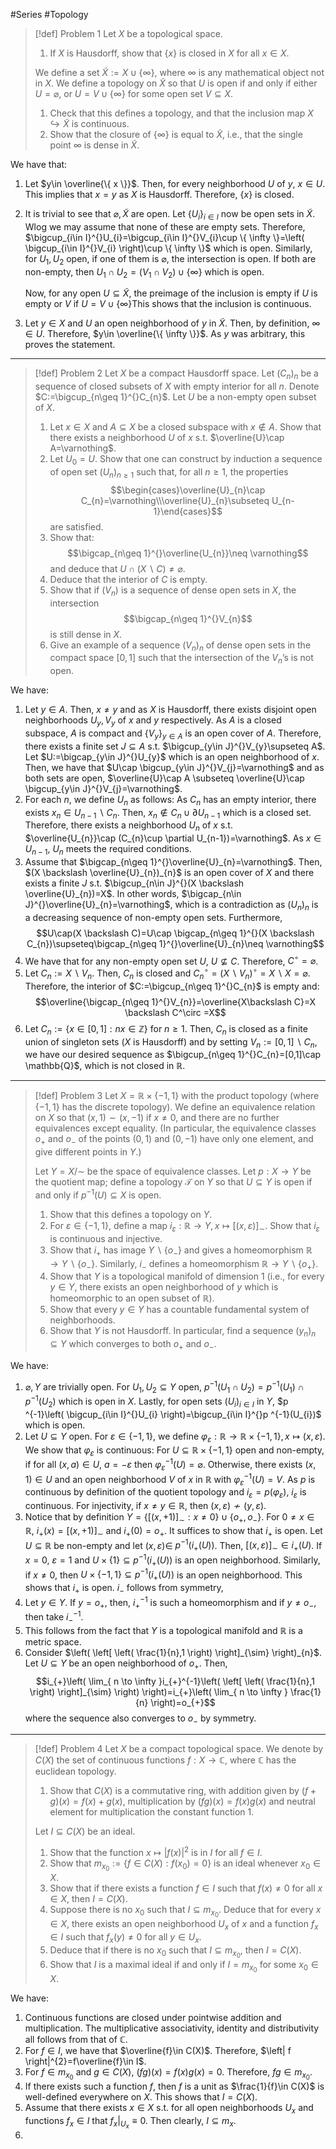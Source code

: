 #Series #Topology 

> [!def] Problem 1
> Let $X$ be a topological space.
> 1. If $X$ is Hausdorff, show that $\{ x \}$ is closed in $X$ for all $x\in X$.
> 
> We define a set $\tilde{X}:=X\cup \{ \infty \}$, where $\infty$ is any mathematical object not in $X$. We define a topology on $\tilde{X}$ so that $U$ is open if and only if either $U=\varnothing$, or $U=V\cup \{ \infty \}$ for some open set $V\subseteq X$.
> 1. Check that this defines a topology, and that the inclusion map $X\hookrightarrow \tilde{X}$ is continuous.
> 2. Show that the closure of $\{ \infty \}$ is equal to $\tilde{X}$, i.e., that the single point $\infty$ is dense in $\tilde{X}$.

We have that: 
1. Let $y\in \overline{\{ x \}}$. Then, for every neighborhood $U$ of $y$, $x\in U$. This implies that $x=y$ as $X$ is Hausdorff. Therefore, $\{ x \}$ is closed.
2. It is trivial to see that $\varnothing,\tilde{X}$ are open. Let $\{ U_{i} \}_{i\in I}$ now be open sets in $\tilde{X}$. Wlog we may assume that none of these are empty sets. Therefore, $\bigcup_{i\in I}^{}U_{i}=\bigcup_{i\in I}^{}V_{i}\cup \{ \infty \}=\left( \bigcup_{i\in I}^{}V_{i} \right)\cup \{ \infty \}$ which is open. Similarly, for $U_{1},U_{2}$ open, if one of them is $\varnothing$, the intersection is open. If both are non-empty, then $U_{1}\cap U_{2}=(V_{1}\cap V_{2})\cup \{ \infty \}$ which is open.
   
   Now, for any open $U\subseteq \tilde{X}$, the preimage of the inclusion is empty if $U$ is empty or $V$ if $U=V\cup \{ \infty \}$This shows that the inclusion is continuous.
3. Let $y\in X$ and $U$ an open neighborhood of $y$ in $\tilde{X}$. Then, by definition, $\infty\in U$. Therefore, $y\in \overline{\{ \infty \}}$. As $y$ was arbitrary, this proves the statement.
---
> [!def] Problem 2
> Let $X$ be a compact Hausdorff space. Let $(C_{n})_{n}$ be a sequence of closed subsets of $X$ with empty interior for all $n$. Denote $C:=\bigcup_{n\geq 1}^{}C_{n}$. Let $U$ be a non-empty open subset of $X$.
> 1. Let $x\in X$ and $A\subseteq X$ be a closed subspace with $x\notin A$. Show that there exists a neighborhood $U$ of $x$ s.t. $\overline{U}\cap A=\varnothing$.
> 1. Let $U_{0}=U$. Show that one can construct by induction a sequence of open set $(U_{n})_{n\geq 1}$ such that, for all $n\geq 1$, the properties $$\begin{cases}\overline{U}_{n}\cap C_{n}=\varnothing\\\overline{U}_{n}\subseteq U_{n-1}\end{cases}$$ are satisfied.
> 2. Show that: $$\bigcap_{n\geq 1}^{}\overline{U_{n}}\neq \varnothing$$and deduce that $U\cap(X \backslash C)\neq\varnothing$.
> 3. Deduce that the interior of $C$ is empty.
> 4. Show that if $(V_{n})$ is a sequence of dense open sets in $X$, the intersection $$\bigcap_{n\geq 1}^{}V_{n}$$ is still dense in $X$.
> 5. Give an example of a sequence $(V_{n})_{n}$ of dense open sets in the compact space $[0,1]$ such that the intersection of the $V_{n}$’s is not open.

We have: 
1. Let $y\in A$. Then, $x\neq y$ and as $X$ is Hausdorff, there exists disjoint open neighborhoods $U_{y},V_{y}$ of $x$ and $y$ respectively. As $A$ is a closed subspace, $A$ is compact and $\{ V_{y} \}_{y\in A}$ is an open cover of $A$. Therefore, there exists a finite set $J\subseteq A$ s.t. $\bigcup_{y\in J}^{}V_{y}\supseteq A$. Let $U:=\bigcap_{y\in J}^{}U_{y}$ which is an open neighborhood of $x$. Then, we have that $U\cap \bigcup_{y\in J}^{}V_{j}=\varnothing$ and as both sets are open, $\overline{U}\cap A \subseteq \overline{U}\cap \bigcup_{y\in J}^{}V_{j}=\varnothing$. 
2. For each $n$, we define $U_{n}$ as follows: As $C_{n}$ has an empty interior, there exists $x_{n}\in U_{n-1} \backslash C_{n}$. Then, $x_{n}\notin C_{n}\cup \partial U_{n-1}$ which is a closed set. Therefore, there exists a neighborhood $U_{n}$ of $x$ s.t. $\overline{U_{n}}\cap (C_{n}\cup \partial U_{n-1})=\varnothing$. As $x\in U_{n-1}$, $U_{n}$ meets the required conditions.
3. Assume that $\bigcap_{n\geq 1}^{}\overline{U}_{n}=\varnothing$. Then, $(X \backslash \overline{U}_{n})_{n}$ is an open cover of $X$ and there exists a finite $J$ s.t. $\bigcup_{n\in J}^{}(X \backslash \overline{U}_{n})=X$. In other words, $\bigcap_{n\in J}^{}\overline{U}_{n}=\varnothing$, which is a contradiction as $(U_{n})_{n}$ is a decreasing sequence of non-empty open sets. Furthermore, $$U\cap(X \backslash C)=U\cap \bigcap_{n\geq 1}^{}(X \backslash C_{n})\supseteq\bigcap_{n\geq 1}^{}\overline{U}_{n}\neq \varnothing$$
4. We have that for any non-empty open set $U$, $U\not\subseteq C$. Therefore, $C^\circ=\varnothing$. 
5. Let $C_{n}:=X \backslash V_{n}$. Then, $C_{n}$ is closed and $C_{n}^\circ=(X \backslash V_{n})^{\circ}=X\backslash X=\varnothing$. Therefore, the interior of $C:=\bigcup_{n\geq 1}^{}C_{n}$ is empty and: $$\overline{\bigcap_{n\geq 1}^{}V_{n}}=\overline{X\backslash C}=X \backslash C^\circ =X$$
6. Let $C_n:=\{ x\in[0,1]:nx\in \mathbb{Z} \}$ for $n\geq 1$. Then, $C_{n}$ is closed as a finite union of singleton sets ($X$ is Hausdorff) and by setting $V_{n}:= [0,1] \backslash C_{n}$, we have our desired sequence as $\bigcup_{n\geq 1}^{}C_{n}=[0,1]\cap \mathbb{Q}$, which is not closed in $\mathbb{R}$. 
---
> [!def] Problem 3
> Let $X=\mathbb{R}\times \{ -1,1 \}$ with the product topology (where $\{ -1,1 \}$ has the discrete topology). We define an equivalence relation on $X$ so that $(x,1)\sim(x,-1)$ if $x\neq 0$, and there are no further equivalences except equality. (In particular, the equivalence classes $o_{+}$ and $o_{-}$ of the points $(0,1)$ and $(0,-1)$ have only one element, and give different points in $Y$.) 
> 
> Let $Y=X / \sim$ be the space of equivalence classes. Let $p:X\to Y$ be the quotient map; define a topology $\mathcal{T}$ on $Y$ so that $U\subseteq Y$ is open if and only if $p ^{-1}(U)\subseteq X$ is open.
> 1. Show that this defines a topology on $Y$. 
> 2. For $\varepsilon\in\{ -1,1 \}$, define a map $i_{\varepsilon}:\mathbb{R}\to Y,x\mapsto[(x,\varepsilon)]_{\sim}$. Show that $i_{\varepsilon}$ is continuous and injective. 
> 3. Show that $i_{+}$ has image $Y \backslash \{ o_{-} \}$ and gives a homeomorphism $\mathbb{R}\to Y \backslash \{ o_{-} \}$. Similarly, $i_{-}$ defines a homeomorphism $\mathbb{R}\to Y \backslash \{ o_{+} \}$. 
> 4. Show that $Y$ is a topological manifold of dimension 1 (i.e., for every $y\in Y$, there exists an open neighborhood of $y$ which is homeomorphic to an open subset of $\mathbb{R}$). 
> 5. Show that every $y\in Y$ has a countable fundamental system of neighborhoods. 
> 6. Show that $Y$ is not Hausdorff. In particular, find a sequence $(y_{n})_{n}\subseteq Y$ which converges to both $o_{+}$ and $o_{-}$.

We have:
1. $\varnothing,Y$ are trivially open. For $U_{1},U_{2}\subseteq Y$ open, $p ^{-1}(U_{1}\cap U_{2})=p ^{-1}(U_{1})\cap p ^{-1}(U_{2})$ which is open in $X$. Lastly, for open sets $(U_{i})_{i\in I}$ in $Y$, $p ^{-1}\left( \bigcup_{i\in I}^{}U_{i} \right)=\bigcup_{i\in I}^{}p ^{-1}(U_{i})$ which is open. 
2. Let $U\subseteq Y$ open. For $\varepsilon\in\{ -1,1 \}$, we define $\varphi_{\varepsilon}:\mathbb{R}\to \mathbb{R}\times \{ -1,1 \},x\mapsto(x,\varepsilon)$. We show that $\varphi_{\varepsilon}$ is continuous: For $U\subseteq \mathbb{R} \times \{ -1,1 \}$ open and non-empty, if for all $(x,a)\in U$, $a=-\varepsilon$ then $\varphi_{\varepsilon}^{-1}(U)=\varnothing$. Otherwise, there exists $(x,1)\in U$ and an open neighborhood $V$ of $x$ in $\mathbb{R}$ with $\varphi_{\varepsilon}^{-1}(U)=V$. As $p$ is continuous by definition of the quotient topology and $i_{\varepsilon}=p(\varphi_{\varepsilon})$, $i_{\varepsilon}$ is continuous. For injectivity, if $x\neq y\in \mathbb{R}$, then $(x,\varepsilon)\not\sim(y,\varepsilon)$.
3. Notice that by definition $Y=\{ [(x,+1)]_{\sim}:x\neq 0 \}\cup \{ o_{+},o_{-} \}$. For $0\neq x\in \mathbb{R}$, $i_{+}(x)=[(x,+1)]_{\sim}$ and $i_{+}(0)=o_{+}$. It suffices to show that $i_{+}$ is open. Let $U\subseteq \mathbb{R}$ be non-empty and let $(x,\varepsilon)\in$ $p ^{-1}(i_{+}(U))$. Then, $[(x,\varepsilon)]_{\sim}\in i_{+}(U)$. If $x=0$, $\varepsilon=1$ and $U\times \{ 1 \}\subseteq p ^{-1}(i_{+}(U))$ is an open neighborhood. Similarly, if $x\neq 0$, then $U\times \{ -1,1 \}\subseteq p ^{-1}(i_{+}(U))$ is an open neighborhood. This shows that $i_{+}$ is open. $i_{-}$ follows from symmetry,
4. Let $y\in Y$. If $y=o_{+}$, then, $i_{+}^{-1}$ is such a homeomorphism and if $y\neq o_{-}$, then take $i_{-}^{-1}$.
5. This follows from the fact that $Y$ is a topological manifold and $\mathbb{R}$ is a metric space.
6. Consider $\left( \left[ \left( \frac{1}{n},1 \right) \right]_{\sim} \right)_{n}$. Let $U\subseteq Y$ be an open neighborhood of $o_{+}$. Then, $$i_{+}\left(  \lim_{ n \to \infty }i_{+}^{-1}\left( \left[ \left( \frac{1}{n},1 \right) \right]_{\sim} \right) \right)=i_{+}\left( \lim_{ n \to \infty } \frac{1}{n} \right)=o_{+}$$where the sequence also converges to $o_{-}$ by symmetry. 
---
> [!def] Problem 4
> Let $X$ be a compact topological space. We denote by $C(X)$ the set of continuous functions $f:X\to \mathbb{C}$, where $\mathbb{C}$ has the euclidean topology. 
> 1. Show that $C(X)$ is a commutative ring, with addition given by $(f+g)(x)=f(x)+g(x)$, multiplication by $(fg)(x)=f(x)g(x)$ and neutral element for multiplication the constant function $1$.
> 
> Let $I\subseteq C(X)$ be an ideal. 
> 1. Show that the function $x\mapsto \left| f(x) \right|^{2}$ is in $I$ for all $f\in I$.
> 2. Show that $m_{x_{0}}:=\{ f\in C(X):f(x_{0})=0 \}$ is an ideal whenever $x_{0}\in X$.
> 3. Show that if there exists a function $f\in I$ such that $f(x)\neq 0$ for all $x\in X$, then $I=C(X)$.
> 4. Suppose there is no $x_{0}$ such that $I\subseteq m_{x_{0}}$. Deduce that for every $x\in X$, there exists an open neighborhood $U_{x}$ of $x$ and a function $f_{x}\in I$ such that $f_{x}(y)\neq 0$ for all $y\in U_{x}$.
> 5. Deduce that if there is no $x_{0}$ such that $I\subseteq m_{x_{0}}$, then $I=C(X)$.
> 6. Show that $I$ is a maximal ideal if and only if $I=m_{x_{0}}$ for some $x_{0}\in X$.

We have:
1. Continuous functions are closed under pointwise addition and multiplication. The multiplicative associativity, identity and distributivity all follows from that of $\mathbb{C}$.
2. For $f\in I$, we have that $\overline{f}\in C(X)$. Therefore, $\left| f \right|^{2}=f\overline{f}\in I$. 
3. For $f\in m_{x_{0}}$ and $g\in C(X)$, $(fg)(x)=f(x)g(x)=0$. Therefore, $fg\in m_{x_{0}}$.
4. If there exists such a function $f$, then $f$ is a unit as $\frac{1}{f}\in C(X)$ is well-defined everywhere on $X$. This shows that $I=C(X)$.
5. Assume that there exists $x\in X$ s.t. for all open neighborhoods $U_{x}$ and functions $f_{x}\in I$ that $f_{x}|_{U_{x}}\equiv 0$. Then clearly, $I\subseteq m_{x}$. 
6. 